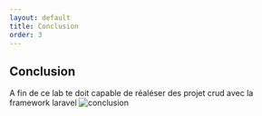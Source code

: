 ```yaml
---
layout: default
title: Conclusion
order: 3
---
```

## Conclusion  
A fin de ce lab te doit capable de réaléser des projet crud avec la framework laravel 
![conclusion](/lab-crud-laravel-basic/conclusion/images/conclusion.jpg)